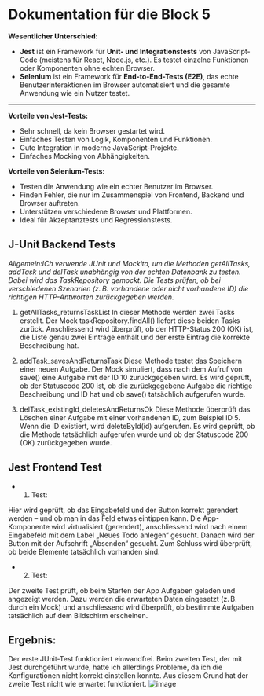 # Dokumentation für die Block 5 


**Wesentlicher Unterschied:**  
- **Jest** ist ein Framework für **Unit- und Integrationstests** von JavaScript-Code (meistens für React, Node.js, etc.). Es testet einzelne Funktionen oder Komponenten ohne echten Browser.
- **Selenium** ist ein Framework für **End-to-End-Tests (E2E)**, das echte Benutzerinteraktionen im Browser automatisiert und die gesamte Anwendung wie ein Nutzer testet.

---

**Vorteile von Jest-Tests:**
- Sehr schnell, da kein Browser gestartet wird.
- Einfaches Testen von Logik, Komponenten und Funktionen.
- Gute Integration in moderne JavaScript-Projekte.
- Einfaches Mocking von Abhängigkeiten.

**Vorteile von Selenium-Tests:**
- Testen die Anwendung wie ein echter Benutzer im Browser.
- Finden Fehler, die nur im Zusammenspiel von Frontend, Backend und Browser auftreten.
- Unterstützen verschiedene Browser und Plattformen.
- Ideal für Akzeptanztests und Regressionstests.

## J-Unit Backend Tests

_Allgemein:ICh verwende JUnit und Mockito, um die Methoden getAllTasks, addTask und delTask unabhängig von der echten Datenbank zu testen. Dabei wird das TaskRepository gemockt. Die Tests prüfen, ob bei verschiedenen Szenarien (z. B. vorhandene oder nicht vorhandene ID) die richtigen HTTP-Antworten zurückgegeben werden._

1. getAllTasks_returnsTaskList
In dieser Methode werden zwei Tasks erstellt. Der Mock taskRepository.findAll() liefert diese beiden Tasks zurück. Anschliessend wird überprüft, ob der HTTP-Status 200 (OK) ist, die Liste genau zwei Einträge enthält und der erste Eintrag die korrekte Beschreibung hat.

2. addTask_savesAndReturnsTask
Diese Methode testet das Speichern einer neuen Aufgabe. Der Mock simuliert, dass nach dem Aufruf von save() eine Aufgabe mit der ID 10 zurückgegeben wird. Es wird geprüft, ob der Statuscode 200 ist, ob die zurückgegebene Aufgabe die richtige Beschreibung und ID hat und ob save() tatsächlich aufgerufen wurde.

3. delTask_existingId_deletesAndReturnsOk
Diese Methode überprüft das Löschen einer Aufgabe mit einer vorhandenen ID, zum Beispiel ID 5. Wenn die ID existiert, wird deleteById(id) aufgerufen. Es wird geprüft, ob die Methode tatsächlich aufgerufen wurde und ob der Statuscode 200 (OK) zurückgegeben wurde.


## Jest Frontend Test

- 1. Test:

Hier wird geprüft, ob das Eingabefeld und der Button korrekt gerendert werden – und ob man in das Feld etwas eintippen kann.
Die App-Komponente wird virtualisiert (gerendert), anschliessend wird nach einem Eingabefeld mit dem Label „Neues Todo anlegen“ gesucht. Danach wird der Button mit der Aufschrift „Absenden“ gesucht.
Zum Schluss wird überprüft, ob beide Elemente tatsächlich vorhanden sind.

- 2. Test:

Der zweite Test prüft, ob beim Starten der App Aufgaben geladen und angezeigt werden.
Dazu werden die erwarteten Daten eingesetzt (z. B. durch ein Mock) und anschliessend wird überprüft, ob bestimmte Aufgaben tatsächlich auf dem Bildschirm erscheinen.

## Ergebnis:
Der erste JUnit-Test funktioniert einwandfrei.
Beim zweiten Test, der mit Jest durchgeführt wurde, hatte ich allerdings Probleme, da ich die Konfigurationen nicht korrekt einstellen konnte.
Aus diesem Grund hat der zweite Test nicht wie erwartet funktioniert.
![image](https://github.com/user-attachments/assets/c77c0ffd-77f8-4dbe-866e-67cdf88b63cc)
